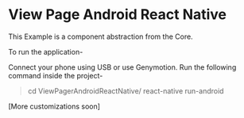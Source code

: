 # View Page Android React Native

This Example is a component abstraction from the Core.

To run the application-

Connect your phone using USB or use Genymotion.
Run the following command inside the project-

> cd ViewPagerAndroidReactNative/
> react-native run-android

[More customizations soon]